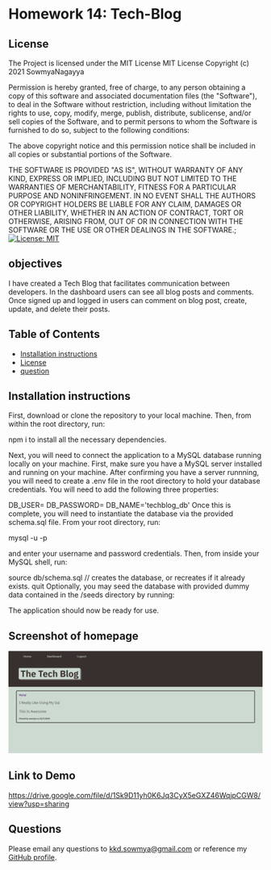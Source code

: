 # Homework 14: Tech-Blog

## License

The Project is licensed under the MIT License
MIT License
Copyright (c) 2021 SowmyaNagayya

Permission is hereby granted, free of charge, to any person obtaining a copy
of this software and associated documentation files (the "Software"), to deal
in the Software without restriction, including without limitation the rights
to use, copy, modify, merge, publish, distribute, sublicense, and/or sell
copies of the Software, and to permit persons to whom the Software is
furnished to do so, subject to the following conditions:

The above copyright notice and this permission notice shall be included in all
copies or substantial portions of the Software.

THE SOFTWARE IS PROVIDED "AS IS", WITHOUT WARRANTY OF ANY KIND, EXPRESS OR
IMPLIED, INCLUDING BUT NOT LIMITED TO THE WARRANTIES OF MERCHANTABILITY,
FITNESS FOR A PARTICULAR PURPOSE AND NONINFRINGEMENT. IN NO EVENT SHALL THE
AUTHORS OR COPYRIGHT HOLDERS BE LIABLE FOR ANY CLAIM, DAMAGES OR OTHER
LIABILITY, WHETHER IN AN ACTION OF CONTRACT, TORT OR OTHERWISE, ARISING FROM,
OUT OF OR IN CONNECTION WITH THE SOFTWARE OR THE USE OR OTHER DEALINGS IN THE
SOFTWARE.;
[![License: MIT](https://img.shields.io/badge/License-MIT-yellow.svg)](https://opensource.org/licenses/MIT)

## objectives

I have created a Tech Blog that facilitates communication between developers. In the dashboard users can see all blog posts and comments. Once signed up and logged in users can comment on blog post, create, update, and delete their posts.

## Table of Contents

- [Installation instructions](#installationinstructions)
- [License](#license)
- [question](#Questions)

## Installation instructions

First, download or clone the repository to your local machine. Then, from within the root directory, run:

npm i
to install all the necessary dependencies.

Next, you will need to connect the application to a MySQL database running locally on your machine. First, make sure you have a MySQL server installed and running on your machine. After confirming you have a server runnning, you will need to create a .env file in the root directory to hold your database credentials. You will need to add the following three properties:

DB_USER=<username>
DB_PASSWORD=<password>
DB_NAME='techblog_db'
Once this is complete, you will need to instantiate the database via the provided schema.sql file. From your root directory, run:

mysql -u <username> -p

and enter your username and password credentials. Then, from inside your MySQL shell, run:

source db/schema.sql // creates the database, or recreates if it already exists.
quit
Optionally, you may seed the database with provided dummy data contained in the /seeds directory by running:


The application should now be ready for use.

## Screenshot of homepage

![Here is a screen shot of the final page/homepage.](./public/images/techblog.png)

## Link to Demo

https://drive.google.com/file/d/1Sk9D11yh0K6Jq3CyX5eGXZ46WqjpCGW8/view?usp=sharing

## Questions

Please email any questions to kkd.sowmya@gmail.com or reference my [GitHub profile](https://github.com/SowmyaNagayya).
